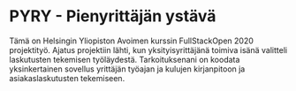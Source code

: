 # PYRY - Pienyrittäjän ystävä

Tämä on Helsingin Yliopiston Avoimen kurssin FullStackOpen 2020 projektityö. Ajatus projektiin lähti, kun yksityisyrittäjänä toimiva isänä valitteli laskutusten tekemisen työläydestä. Tarkoituksenani on koodata yksinkertainen sovellus yrittäjän työajan ja kulujen kirjanpitoon ja asiakaslaskutusten tekemiseen.

